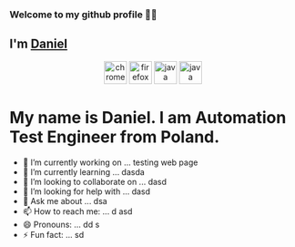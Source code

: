###  Welcome to my github profile 👋👋

## I'm [Daniel](https://daniellepszy.github.io/Portfolio/)

<p align="center">
 <img src=devicon.git/icons/chrome/chrome-original-wordmark.svg alt=chrome width="40" height="40"/>
 <img src=devicon.git/icons/firefox/firefox-original-wordmark.svg alt=firefox width="40" height="40"/>
 <img src=devicon.git/icons/java/java-original-wordmark.svg alt=java width="40" height="40"/>
  <img src=devicon.git/icons/mysql/mysql-original-wordmark.svg alt=java width="40" height="40"/>
 
</p>
 
# My name is Daniel. I am Automation Test Engineer from Poland.

- 🔭 I’m currently working on ... testing web page
- 🌱 I’m currently learning ... dasda
- 👯 I’m looking to collaborate on ... dasd
- 🤔 I’m looking for help with ... dasd
- 💬 Ask me about ... dsa 
- 📫 How to reach me: ... d asd
- 😄 Pronouns: ... dd s
- ⚡ Fun fact: ... sd 

